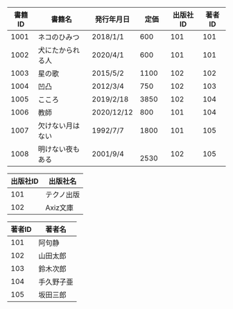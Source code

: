 
|  書籍ID  |  書籍名|  発行年月日 | 定価  |  出版社ID | 著者ID|
| ---- | ---- | --- |--- | ---- | ---- |
|  1001  |  ネコのひみつ |  2018/1/1| 600  |  101  | 101|
|  1002  |  犬にたかられる人| 2020/4/1| 600  | 101   | 101 |
|  1003  |  星の歌 | 2015/5/2| 1100  | 102   |102 |
|  1004  |  凹凸  |2012/3/4| 750  |  102  |103 |
|  1005  |  こころ |2019/2/18| 3850  | 102    |104 |
|  1006  |  教師 | 2020/12/12| 800  |  101  |104|
|  1007  |  欠けない月はない | 1992/7/7 | 1800 | 101  | 105|
|  1008  |  明けない夜もある | 2001/9/4|　2530  | 102 |    105|

|  出版社ID  |  出版社名  |
| ---- | ---- |
|  101  | テクノ出版   |
|  102 |  Axiz文庫  |

|  著者ID  |  著者名  |
| ---- | ---- |
|  101  | 阿句静  |
|  102 |  山田太郎  |
|  103 |   鈴木次郎 |
|  104 |   手久野子亜 |
|  105 |   坂田三郎 |